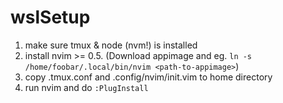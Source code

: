 # wslSetup



1. make sure tmux & node (nvm!) is installed
2. install nvim >= 0.5. (Download appimage and eg. `ln -s /home/foobar/.local/bin/nvim <path-to-appimage>`) 
3. copy .tmux.conf and .config/nvim/init.vim to home directory
4. run nvim and do `:PlugInstall`
